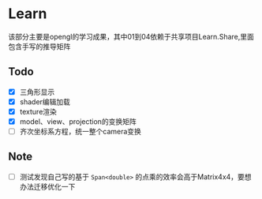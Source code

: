 # Learn

该部分主要是opengl的学习成果，其中01到04依赖于共享项目Learn.Share,里面包含手写的推导矩阵

## Todo

- [x] 三角形显示
- [x] shader编辑加载
- [x] texture渲染
- [x] model、view、projection的变换矩阵
- [ ] 齐次坐标系方程，统一整个camera变换

## Note

- [ ] 测试发现自己写的基于 `Span<double>` 的点乘的效率会高于Matrix4x4，要想办法迁移优化一下